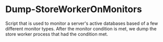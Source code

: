 # Dump-StoreWorkerOnMonitors
Script that is used to monitor a server's active databases based of a few different monitor types. After the monitor condition is met, we dump the store worker process that had the condition met. 